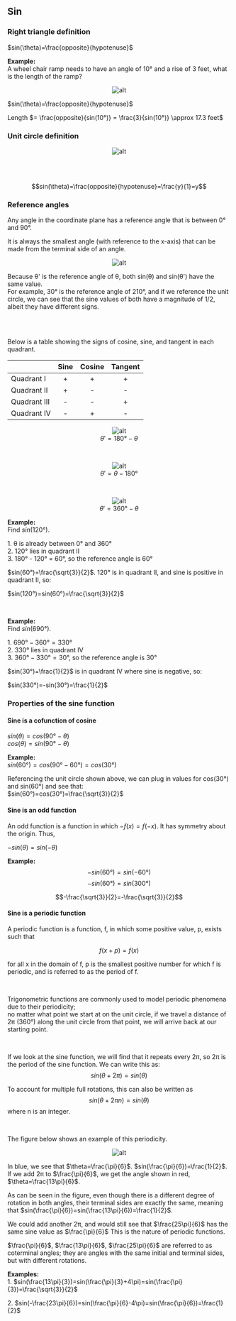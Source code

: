## Sin


### Right triangle definition

$sin(\theta)=\frac{opposite}{hypotenuse}$

**Example:**  
A wheel chair ramp needs to have an angle of 10° and a rise of 3 feet, what is the length of the ramp?

<div align='center'>

![alt](https://www.math.net/img/a/trigonometry/trigonometric-functions/sine/example-2.png)

</div>

$sin(\theta)=\frac{opposite}{hypotenuse}$

Length $= \frac{opposite}{sin(10°)} = \frac{3}{sin(10°)} \approx 17.3 feet$


### Unit circle definition

<div align='center'>

![alt](https://www.math.net/img/a/trigonometry/trigonometric-functions/sine/unit-cicle.png)

</div>

<br/><br/>

$$sin(\theta)=\frac{opposite}{hypotenuse}=\frac{y}{1}=y$$


### Reference angles

Any angle in the coordinate plane has a reference angle that is between 0° and 90°. 

It is always the smallest angle (with reference to the x-axis) that can be made from the terminal side of an angle.

<div align='center'>

![alt](https://www.math.net/img/a/trigonometry/trigonometric-functions/sine/reference-angle-ii.png)

</div>


Because θ' is the reference angle of θ, both sin⁡(θ) and sin⁡(θ') have the same value.  
For example, 30° is the reference angle of 210°, and if we reference the unit circle, we can see that the sine values of both have a magnitude of 1/2, albeit they have different signs.


<br/><br/>

Below is a table showing the signs of cosine, sine, and tangent in each quadrant.

<div align='center'>

|              | Sine  | Cosine | Tangent |
| ------------ | :---: | :----: | :-----: |
| Quadrant I   |   +   |   +    |    +    |
| Quadrant II  |   +   |   -    |    -    |
| Quadrant III |   -   |   -    |    +    |
| Quadrant IV  |   -   |   +    |    -    |

</div>

<div align='center'>

![alt](https://www.math.net/img/a/trigonometry/trigonometric-functions/sine/reference-angle-ii.png)  
$θ'= 180° - θ$

<br/>

![alt](https://www.math.net/img/a/trigonometry/trigonometric-functions/sine/reference-angle-iii.png)  
$θ'= θ - 180°$

<br/>

![alt](https://www.math.net/img/a/trigonometry/trigonometric-functions/sine/reference-angle-iv.png)  
$θ'= 360° - θ$

</div>


**Example:**  
Find $sin⁡(120°)$.

1\. θ is already between 0° and 360°  
2\. 120° lies in quadrant II  
3\. 180° - 120° = 60°, so the reference angle is 60°  

$sin⁡(60°)=\frac{\sqrt{3}}{2}$. 120° is in quadrant II, and sine is positive in quadrant II, so:

$sin(120°)=sin(60°)=\frac{\sqrt{3}}{2}$

<br/>

**Example:**  
Find $sin⁡(690°)$.

1\. $690° - 360° = 330°$  
2\. $330°$ lies in quadrant IV  
3\. $360° - 330° = 30°$, so the reference angle is 30°

$sin⁡(30°)=\frac{1}{2}$ is in quadrant IV where sine is negative, so:  

$sin(330°)=-sin(30°)=\frac{1}{2}$

### Properties of the sine function

#### Sine is a cofunction of cosine

$sin⁡(θ) = cos⁡(90° - θ)$  
$cos⁡(θ) = sin⁡(90° - θ)$

**Example:**  
$sin⁡(60°) = cos⁡(90° - 60°) = cos⁡(30°)$

Referencing the unit circle shown above, we can plug in values for cos⁡(30°) and sin⁡(60°) and see that:  
$sin⁡(60°)=cos⁡(30°)=\frac{\sqrt{3}}{2}$


#### Sine is an odd function

An odd function is a function in which $-f(x)=f(-x)$. It has symmetry about the origin. Thus,

$-sin(θ) = sin⁡(-θ)$


**Example:**  
$$-sin⁡(60°) = sin⁡(-60°)$$
$$-sin⁡(60°) = sin⁡(300°)$$  

$$-\frac{\sqrt{3}}{2}=-\frac{\sqrt{3}}{2}$$

#### Sine is a periodic function

A periodic function is a function, f, in which some positive value, p, exists such that

$$f(x+p) = f(x)$$

for all x in the domain of f, p is the smallest positive number for which f is periodic, and is referred to as the period of f.

<br/>

Trigonometric functions are commonly used to model periodic phenomena due to their periodicity;  
no matter what point we start at on the unit circle, if we travel a distance of 2π (360°) along the unit circle from that point, we will arrive back at our starting point.


<br/>

If we look at the sine function, we will find that it repeats every 2π, so 2π is the period of the sine function. We can write this as:
$$sin⁡(θ+2π) = sin⁡(θ)$$

To account for multiple full rotations, this can also be written as
$$sin⁡(θ+2πn) = sin⁡(θ)$$
where n is an integer.

<br/>

The figure below shows an example of this periodicity.

<div align='center'>

![alt](https://www.math.net/img/a/trigonometry/trigonometric-functions/sine/periodic-function.png)

</div>

In blue, we see that $\theta=\frac{\pi}{6}$. $sin(\frac{\pi}{6})=\frac{1}{2}$. If we add 2π to $\frac{\pi}{6}$, we get the angle shown in red, $\theta=\frac{13\pi}{6}$.  

As can be seen in the figure, even though there is a different degree of rotation in both angles, their terminal sides are exactly the same, meaning that $sin(\frac{\pi}{6})=sin(\frac{13\pi}{6})=\frac{1}{2}$.  

We could add another 2π, and would still see that $\frac{25\pi}{6}$ has the same sine value as $\frac{\pi}{6}$ This is the nature of periodic functions.

$\frac{\pi}{6}$, $\frac{13\pi}{6}$, $\frac{25\pi}{6}$ are referred to as coterminal angles; they are angles with the same initial and terminal sides, but with different rotations.

**Examples:**  
1\. $sin(\frac{13\pi}{3})=sin(\frac{\pi}{3}+4\pi)=sin(\frac{\pi}{3})=\frac{\sqrt{3}}{2}$

2\. $sin(-\frac{23\pi}{6})=sin(\frac{\pi}{6}-4\pi)=sin(\frac{\pi}{6})=\frac{1}{2}$
